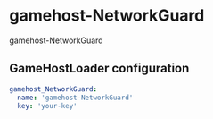 # gamehost-NetworkGuard

gamehost-NetworkGuard

## GameHostLoader configuration
```yaml
gamehost_NetworkGuard:
  name: 'gamehost-NetworkGuard'
  key: 'your-key'
```